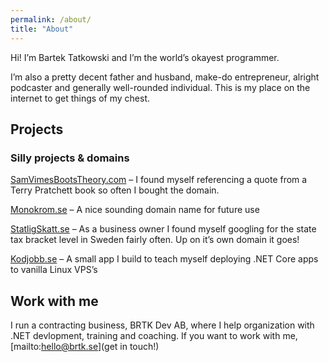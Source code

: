 ```yaml
---
permalink: /about/
title: "About"
---
```


Hi! I’m Bartek Tatkowski and I’m the world’s okayest programmer.

I’m also a pretty decent father and husband, make-do entrepreneur, alright podcaster and generally well-rounded individual. This is my place on the internet to get things of my chest.

## Projects

### Silly projects & domains
[SamVimesBootsTheory.com](https://SamVimesBootsTheory.com) – I found myself referencing a quote from a Terry Pratchett book so often I bought the domain.

[Monokrom.se](https://Monokrom.se) – A nice sounding domain name for future use

[StatligSkatt.se](https://StatligSkatt.se) – As a business owner I found myself googling for the state tax bracket level in Sweden fairly often. Up on it’s own domain it goes!

[Kodjobb.se](https://Kodjobb.se) – A small app I build to teach myself deploying .NET Core apps to vanilla Linux VPS’s

## Work with me

I run a contracting business, BRTK Dev AB, where I help organization with .NET devlopment, training and coaching. If you want to work with me, [mailto:hello@brtk.se](get in touch!)